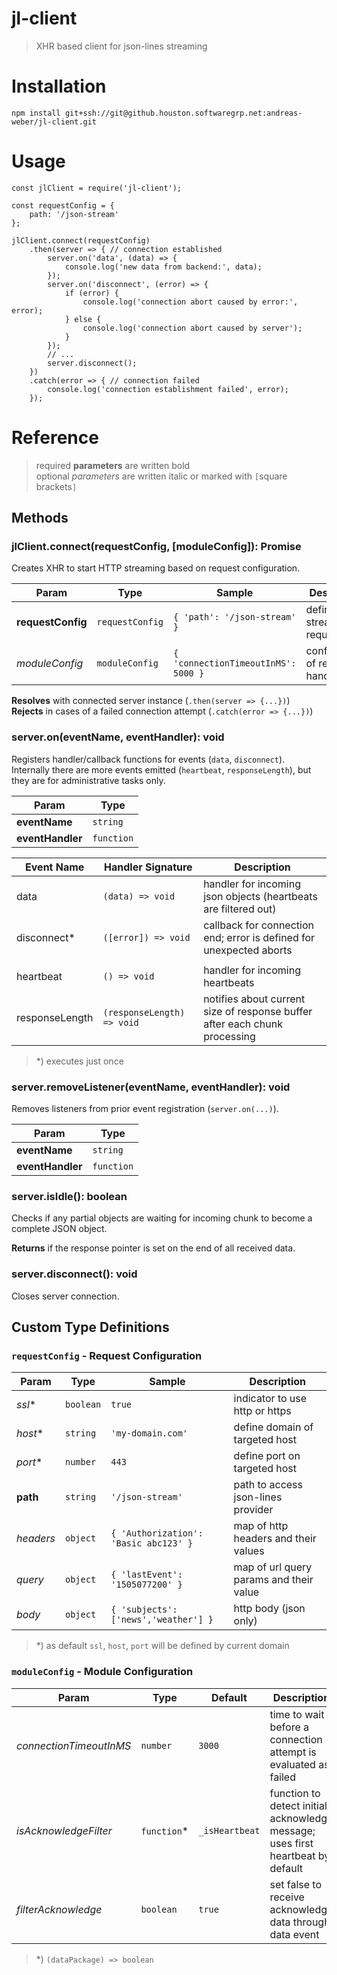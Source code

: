 # jl-client

> XHR based client for json-lines streaming

# Installation
```
npm install git+ssh://git@github.houston.softwaregrp.net:andreas-weber/jl-client.git
```

# Usage
```
const jlClient = require('jl-client');

const requestConfig = {
    path: '/json-stream'
};

jlClient.connect(requestConfig)
    .then(server => { // connection established
        server.on('data', (data) => {
            console.log('new data from backend:', data);
        });
        server.on('disconnect', (error) => {
            if (error) {
                console.log('connection abort caused by error:', error);
            } else {
                console.log('connection abort caused by server');
            }
        });
        // ...
        server.disconnect();
    })
    .catch(error => { // connection failed
        console.log('connection establishment failed', error);
    });
```

# Reference
> required **parameters** are written bold  
> optional *parameters* are written italic or marked with `[`square brackets`]`  

## Methods

### jlClient.connect(requestConfig, [moduleConfig]): Promise
Creates XHR to start HTTP streaming based on request configuration.

| Param             | Type            | Sample                              | Description                       |
| ----------------- | --------------- | ----------------------------------- | --------------------------------- |
| **requestConfig** | `requestConfig` | `{ 'path': '/json-stream' }`        | definition for streaming request  |
| *moduleConfig*    | `moduleConfig`  | `{ 'connectionTimeoutInMS': 5000 }` | configuration of request handling |

**Resolves** with connected server instance (`.then(server => {...})`)  
**Rejects** in cases of a failed connection attempt (`.catch(error => {...})`)  


### server.on(eventName, eventHandler): void
Registers handler/callback functions for events (`data`, `disconnect`).  
Internally there are more events emitted (`heartbeat`, `responseLength`), but they are for administrative tasks only.

| Param            | Type       |
| ---------------- | ---------- |
| **eventName**    | `string`   |
| **eventHandler** | `function` |

| Event Name     | Handler Signature          | Description                                                                                                               |
| -------------- | -------------------------- | ------------------------------------------------------------------------------------------------------------------------- |
| data           | `(data) => void`           | handler for incoming json objects (heartbeats are filtered out)                                                           |
| disconnect*    | `([error]) => void`        | callback for connection end; error is defined for unexpected aborts                                                       |
|                |
| heartbeat      | `() => void`               | handler for incoming heartbeats                                                                                           |
| responseLength | `(responseLength) => void` | notifies about current size of response buffer after each chunk processing                                                |

> *) executes just once

### server.removeListener(eventName, eventHandler): void
Removes listeners from prior event registration (`server.on(...)`).

| Param            | Type       |
| ---------------- | ---------- |
| **eventName**    | `string`   |
| **eventHandler** | `function` |

### server.isIdle(): boolean
Checks if any partial objects are waiting for incoming chunk to become a complete JSON object.

**Returns** if the response pointer is set on the end of all received data.

### server.disconnect(): void
Closes server connection.

## Custom Type Definitions

### `requestConfig` - Request Configuration

| Param     | Type      | Sample                                | Description                             |
| --------- | --------- | ------------------------------------- | --------------------------------------- |
| *ssl**    | `boolean` | `true`                                | indicator to use http or https          |
| *host**   | `string`  | `'my-domain.com'`                     | define domain of targeted host          |
| *port**   | `number`  | `443`                                 | define port on targeted host            |
| **path**  | `string`  | `'/json-stream'`                      | path to access json-lines provider      |
| *headers* | `object`  | `{ 'Authorization': 'Basic abc123' }` | map of http headers and their values    |
| *query*   | `object`  | `{ 'lastEvent': '1505077200' }`       | map of url query params and their value |
| *body*    | `object`  | `{ 'subjects': ['news','weather'] }`  | http body (json only)                   |
  
> *) as default `ssl`, `host`, `port` will be defined by current domain  

### `moduleConfig` - Module Configuration

| Param                   | Type        | Default        | Description                                                                     |
| ----------------------- | ----------- | -------------- | ------------------------------------------------------------------------------- |
| *connectionTimeoutInMS* | `number`    | `3000`         | time to wait before a connection attempt is evaluated as failed                 |
| *isAcknowledgeFilter*   | `function`* | `_isHeartbeat` | function to detect initial acknowledge message; uses first heartbeat by default |
| *filterAcknowledge*     | `boolean`   | `true`         | set false to receive acknowledge data through data event                        |

> *) `(dataPackage) => boolean`
